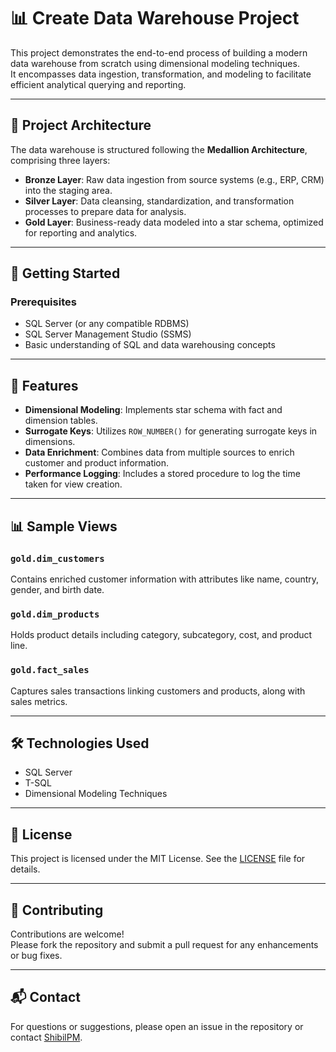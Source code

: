 # 📊 Create Data Warehouse Project

This project demonstrates the end-to-end process of building a modern data warehouse from scratch using dimensional modeling techniques.  
It encompasses data ingestion, transformation, and modeling to facilitate efficient analytical querying and reporting.

---

## 🧱 Project Architecture

The data warehouse is structured following the **Medallion Architecture**, comprising three layers:

- **Bronze Layer**: Raw data ingestion from source systems (e.g., ERP, CRM) into the staging area.
- **Silver Layer**: Data cleansing, standardization, and transformation processes to prepare data for analysis.
- **Gold Layer**: Business-ready data modeled into a star schema, optimized for reporting and analytics.

---

## 🚀 Getting Started

### Prerequisites

- SQL Server (or any compatible RDBMS)
- SQL Server Management Studio (SSMS)
- Basic understanding of SQL and data warehousing concepts

---

## 🧾 Features

- **Dimensional Modeling**: Implements star schema with fact and dimension tables.
- **Surrogate Keys**: Utilizes `ROW_NUMBER()` for generating surrogate keys in dimensions.
- **Data Enrichment**: Combines data from multiple sources to enrich customer and product information.
- **Performance Logging**: Includes a stored procedure to log the time taken for view creation.

---

## 📊 Sample Views

### `gold.dim_customers`
Contains enriched customer information with attributes like name, country, gender, and birth date.

### `gold.dim_products`
Holds product details including category, subcategory, cost, and product line.

### `gold.fact_sales`
Captures sales transactions linking customers and products, along with sales metrics.

---

## 🛠️ Technologies Used

- SQL Server
- T-SQL
- Dimensional Modeling Techniques

---

## 📄 License

This project is licensed under the MIT License. See the [LICENSE](./LICENSE) file for details.

---

## 🤝 Contributing

Contributions are welcome!  
Please fork the repository and submit a pull request for any enhancements or bug fixes.

---

## 📬 Contact

For questions or suggestions, please open an issue in the repository or contact [ShibilPM](https://github.com/ShibilPM).
